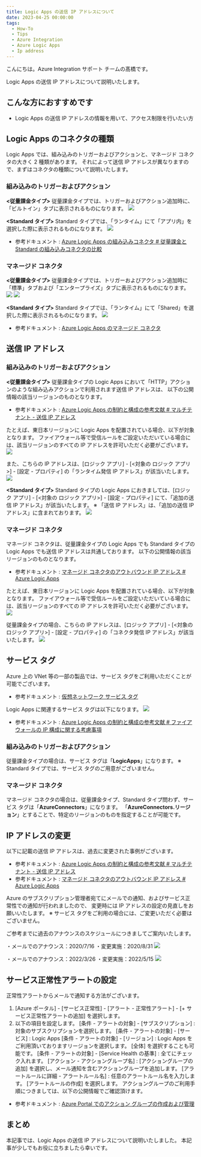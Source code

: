 ```yaml
---
title: Logic Apps の送信 IP アドレスについて
date: 2023-04-25 00:00:00
tags:
  - How-To
  - Tips
  - Azure Integration
  - Azure Logic Apps 
  - Ip address
---
```


こんにちは。Azure Integration サポート チームの髙橋です。

Logic Apps の送信 IP アドレスについて説明いたします。

<!-- more -->

## こんな方におすすめです
- Logic Apps の送信 IP アドレスの情報を用いて、アクセス制限を行いたい方

## Logic Apps のコネクタの種類
Logic Apps では、組み込みのトリガーおよびアクションと、マネージド コネクタの大きく 2 種類があります。
それによって送信 IP アドレスが異なりますので、まずはコネクタの種類について説明いたします。

### 組み込みのトリガーおよびアクション

**<従量課金タイプ>**
従量課金タイプでは、トリガーおよびアクション追加時に、「ビルトイン」タブに表示されるものになります。
![](./outboundIpaddress/outboundIpaddress01.jpg)

**<Standard タイプ>**
Standard タイプでは、「ランタイム」にて「アプリ内」を選択した際に表示されるものになります。
![](./outboundIpaddress/outboundIpaddress14.jpg)
- 参考ドキュメント : [Azure Logic Apps の組み込みコネクタ # 従量課金と Standard の組み込みコネクタの比較](https://learn.microsoft.com/ja-jp/azure/connectors/built-in#built-in-connectors-in-consumption-versus-standard)

### マネージド コネクタ

**<従量課金タイプ>**
従量課金タイプでは、トリガーおよびアクション追加時に「標準」タブおよび「エンタープライズ」タブに表示されるものになります。
![](./outboundIpaddress/outboundIpaddress03.jpg)
![](./outboundIpaddress/outboundIpaddress04.jpg)

**<Standard タイプ>**
Standard タイプでは、「ランタイム」にて「Shared」を選択した際に表示されるものになります。
![](./outboundIpaddress/outboundIpaddress15.jpg)

- 参考ドキュメント : [Azure Logic Apps のマネージド コネクタ](https://learn.microsoft.com/ja-jp/azure/connectors/managed)

## 送信 IP アドレス
### 組み込みのトリガーおよびアクション

**<従量課金タイプ>**
従量課金タイプの Logic Apps において「HTTP」アクションのような組み込みアクションで利用されます送信 IP アドレスは、
以下の公開情報の該当リージョンのものとなります。
- 参考ドキュメント : [Azure Logic Apps の制約と構成の参考文献 # マルチテナント - 送信 IP アドレス](https://learn.microsoft.com/ja-jp/azure/logic-apps/logic-apps-limits-and-config?tabs=consumption%2Cazure-portal#multitenant---outbound-ip-addresses)

たとえば、東日本リージョンに Logic Apps を配置されている場合、以下が対象となります。
ファイアウォール等で受信ルールをご設定いただいている場合には、該当リージョンのすべての IP アドレスを許可いただく必要がございます。
![](./outboundIpaddress/outboundIpaddress06.jpg)

また、こちらの IP アドレスは、[ロジック アプリ] - [<対象の ロジック アプリ>] - [設定 - プロパティ] の「ランタイム発信 IP アドレス」が該当いたします。
![](./outboundIpaddress/outboundIpaddress07.jpg)

**<Standard タイプ>**
Standard タイプの Logic Apps におきましては、[ロジック アプリ] - [<対象の ロジック アプリ>] - [設定 - プロパティ] にて、「追加の送信 IP アドレス」が該当いたします。
※ 「送信 IP アドレス」は、「追加の送信 IP アドレス」に含まれております。
![](./outboundIpaddress/outboundIpaddress08.jpg)

### マネージド コネクタ

マネージド コネクタは、従量課金タイプの Logic Apps でも Standard タイプの Logic Apps でも送信 IP アドレスは共通しております。
以下の公開情報の該当リージョンのものとなります。
- 参考ドキュメント : [マネージド コネクタのアウトバウンド IP アドレス # Azure Logic Apps](https://learn.microsoft.com/ja-jp/connectors/common/outbound-ip-addresses#azure-logic-apps)

たとえば、東日本リージョンに Logic Apps を配置されている場合、以下が対象となります。
ファイアウォール等で受信ルールをご設定いただいている場合には、該当リージョンのすべての IP アドレスを許可いただく必要がございます。
![](./outboundIpaddress/outboundIpaddress09.jpg)

従量課金タイプの場合、こちらの IP アドレスは、[ロジック アプリ] - [<対象の ロジック アプリ>] - [設定 - プロパティ] の「コネクタ発信 IP アドレス」が該当いたします。
![](./outboundIpaddress/outboundIpaddress10.jpg)

## サービス タグ
Azure 上の VNet 等の一部の製品では、サービス タグをご利用いただくことが可能でございます。
- 参考ドキュメント : [仮想ネットワーク サービス タグ](https://learn.microsoft.com/ja-jp/azure/virtual-network/service-tags-overview)

Logic Apps に関連するサービス タグは以下になります。
![](./outboundIpaddress/outboundIpaddress11.jpg)
- 参考ドキュメント : [Azure Logic Apps の制約と構成の参考文献 # ファイアウォールの IP 構成に関する考慮事項](https://learn.microsoft.com/ja-jp/azure/logic-apps/logic-apps-limits-and-config?tabs=consumption%2Cazure-portal#firewall-ip-configuration-considerations)

### 組み込みのトリガーおよびアクション

従量課金タイプの場合は、サービス タグは「**LogicApps**」になります。
※ Standard タイプでは、サービス タグのご用意がございません。

### マネージド コネクタ

マネージド コネクタの場合は、従量課金タイプ、Standard タイプ問わず、サービス タグは「**AzureConnectors**」になります。
「**AzureConnectors.リージョン**」とすることで、特定のリージョンのものを指定することが可能です。

## IP アドレスの変更
以下に記載の送信 IP アドレスは、過去に変更された事例がございます。
- 参考ドキュメント : [Azure Logic Apps の制約と構成の参考文献 # マルチテナント - 送信 IP アドレス](https://learn.microsoft.com/ja-jp/azure/logic-apps/logic-apps-limits-and-config?tabs=consumption%2Cazure-portal#multitenant---outbound-ip-addresses)
- 参考ドキュメント : [マネージド コネクタのアウトバウンド IP アドレス # Azure Logic Apps](https://learn.microsoft.com/ja-jp/connectors/common/outbound-ip-addresses#azure-logic-apps)

Azure のサブスクリプション管理者宛てにメールでの通知、およびサービス正常性での通知が行われましたので、
変更時には IP アドレスの設定の見直しをお願いいたします。
※ サービス タグをご利用の場合には、ご変更いただく必要はございません。

ご参考までに過去のアナウンスのスケジュールにつきましてご案内いたします。
 
・メールでのアナウンス：2020/7/16
・変更実施：2020/8/31
![](./outboundIpaddress/outboundIpaddress12.jpg)

・メールでのアナウンス：2022/3/26
・変更実施：2022/5/15
![](./outboundIpaddress/outboundIpaddress13.jpg)

## サービス正常性アラートの設定
正常性アラートからメールで通知する方法がございます。

1. [Azure ポータル] - [サービス正常性] - [アラート - 正常性アラート] - [+ サービス正常性アラートの追加] を選択します。
2. 以下の項目を設定します。
[条件 - アラートの対象] - [サブスクリプション] : 対象のサブスクリプションを選択します。
[条件 - アラートの対象] - [サービス] : Logic Apps
[条件 - アラートの対象] - [リージョン] : Logic Apps をご利用頂いておりますリージョンを選択します。 [全体] を選択することも可能です。
[条件 - アラートの対象] - [Service Health の基準] : 全てにチェック入れます。
[アクション - アクショングループ名] : [アクショングループの追加] を選択し、メール通知を含むアクショングループを追加します。
[アラートルールに詳細 - アラートルール名] : 任意のアラートルール名を入力します。
[アラートルールの作成] を選択します。
アクショングループのご利用手順につきましては、以下の公開情報でご確認頂けます。
- 参考ドキュメント : [Azure Portal でのアクション グループの作成および管理](https://docs.microsoft.com/ja-jp/azure/azure-monitor/alerts/action-groups)

## まとめ
本記事では、Logic Apps の送信 IP アドレスについて説明いたしました。
本記事が少しでもお役に立ちましたら幸いです。